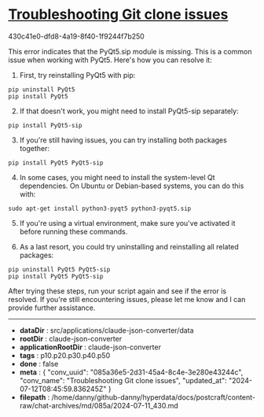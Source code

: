 # [Troubleshooting Git clone issues](https://claude.ai/chat/085a36e5-2d31-45a4-8c4e-3e280e43244c)

430c41e0-dfd8-4a19-8f40-1f9244f7b250

 This error indicates that the PyQt5.sip module is missing. This is a common issue when working with PyQt5. Here's how you can resolve it:

1. First, try reinstalling PyQt5 with pip:

```
pip uninstall PyQt5
pip install PyQt5
```

2. If that doesn't work, you might need to install PyQt5-sip separately:

```
pip install PyQt5-sip
```

3. If you're still having issues, you can try installing both packages together:

```
pip install PyQt5 PyQt5-sip
```

4. In some cases, you might need to install the system-level Qt dependencies. On Ubuntu or Debian-based systems, you can do this with:

```
sudo apt-get install python3-pyqt5 python3-pyqt5.sip
```

5. If you're using a virtual environment, make sure you've activated it before running these commands.

6. As a last resort, you could try uninstalling and reinstalling all related packages:

```
pip uninstall PyQt5 PyQt5-sip
pip install PyQt5 PyQt5-sip
```

After trying these steps, run your script again and see if the error is resolved. If you're still encountering issues, please let me know and I can provide further assistance.

---

* **dataDir** : src/applications/claude-json-converter/data
* **rootDir** : claude-json-converter
* **applicationRootDir** : claude-json-converter
* **tags** : p10.p20.p30.p40.p50
* **done** : false
* **meta** : {
  "conv_uuid": "085a36e5-2d31-45a4-8c4e-3e280e43244c",
  "conv_name": "Troubleshooting Git clone issues",
  "updated_at": "2024-07-12T08:45:59.836245Z"
}
* **filepath** : /home/danny/github-danny/hyperdata/docs/postcraft/content-raw/chat-archives/md/085a/2024-07-11_430.md